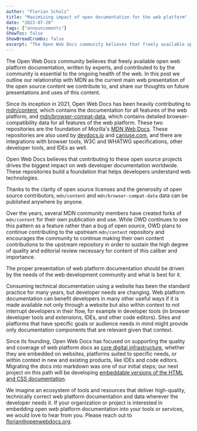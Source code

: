 ```yaml
---
author: "Florian Scholz"
title: "Maximizing impact of open documentation for the web platform"
date: "2023-07-20"
tags: ["announcements"]
ShowToc: false
ShowBreadCrumbs: false
excerpt: "The Open Web Docs community believes that freely available open web platform documentation, written by experts, and contributed to by the community is essential to the ongoing health of the web."
---
```


The Open Web Docs community believes that freely available open web platform documentation, written by experts, and contributed to by the community is essential to the ongoing health of the web. In this post we outline our relationship with MDN as the current main web presentation of the open source content we contribute to, and share our thoughts on future presentations and uses of this content.

Since its inception in 2021, Open Web Docs has been heavily contributing to [mdn/content](https://github.com/mdn/content), which contains the documentation for all features of the web platform, and [mdn/browser-compat-data](https://github.com/mdn/browser-compat-data), which contains detailed browser-compatibility data for all features of the web platform. These two repositories are the foundation of Mozilla's [MDN Web Docs](https://developer.mozilla.org/). These repositories are also used by [devdocs.io](https://devdocs.io/) and [caniuse.com](https://caniuse.com/#comparison), and there are integrations with browser tools, W3C and WHATWG specifications, other developer tools, and IDEs as well.

Open Web Docs believes that contributing to these open source projects drives the biggest impact on web developer documentation worldwide. These repositories build a foundation that helps developers understand web technologies.

Thanks to the clarity of open source licenses and the generosity of open source contributors, `mdn/content` and `mdn/browser-compat-data` data can be published anywhere by anyone.

Over the years, several MDN community members have created forks of `mdn/content` for their own publication and use. While OWD continues to see this pattern as a feature rather than a bug of open source, OWD plans to continue contributing to the upstream `mdn/content` repository and encourages the community to continue making their own content contributions to the upstream repository in order to sustain the high degree of quality and editorial review necessary for content of this caliber and importance.

The proper presentation of web platform documentation should be driven by the needs of the web development community and what is best for it.

Consuming technical documentation using a website has been the standard practice for many years, but developer needs are changing. Web platform documentation can benefit developers in many other useful ways if it is made available not only through a website but also within context to not interrupt developers in their flow, for example in developer tools (in browser developer tools and extensions, IDEs, and other code editors). Sites and platforms that have specific goals or audience needs in mind might provide only documentation components that are relevant given that context.

Since its founding, Open Web Docs has focused on supporting the quality and coverage of web platform docs as [core digital infrastructure](https://github.com/openwebdocs/project/blob/main/charter.md), whether they are embedded on websites, platforms suited to specific needs, or within context in new and existing products, like IDEs and code editors. Migrating the docs into markdown was one of our initial steps; our next project on this path will be developing [embeddable versions of the HTML and CSS documentation](https://github.com/openwebdocs/project/issues/174).

We imagine an ecosystem of tools and resources that deliver high-quality, technically correct web platform documentation and data wherever the developer needs it. If your organization or project is interested in embedding open web platform documentation into your tools or services, we would love to hear from you. Please reach out to [florian@openwebdocs.org](mailto:florian@openwebdocs.org).
